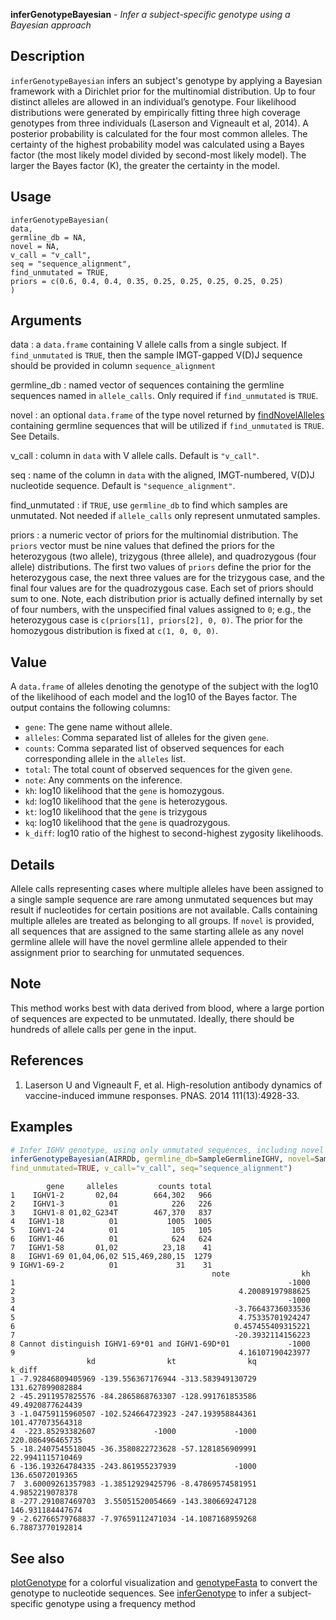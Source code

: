 **inferGenotypeBayesian** - *Infer a subject-specific genotype using a Bayesian approach*

Description
--------------------

`inferGenotypeBayesian` infers an subject's genotype by applying a Bayesian framework
with a Dirichlet prior for the multinomial distribution. Up to four distinct alleles are
allowed in an individual’s genotype. Four likelihood distributions were generated by
empirically fitting three high coverage genotypes from three individuals
(Laserson and Vigneault et al, 2014). A posterior probability is calculated for the
four most common alleles. The certainty of the highest probability model was
calculated using a Bayes factor (the most likely model divided by second-most likely model).
The larger the Bayes factor (K), the greater the certainty in the model.


Usage
--------------------
```
inferGenotypeBayesian(
data,
germline_db = NA,
novel = NA,
v_call = "v_call",
seq = "sequence_alignment",
find_unmutated = TRUE,
priors = c(0.6, 0.4, 0.4, 0.35, 0.25, 0.25, 0.25, 0.25, 0.25)
)
```

Arguments
-------------------

data
:   a `data.frame` containing V allele
calls from a single subject. If `find_unmutated`
is `TRUE`, then the sample IMGT-gapped V(D)J sequence
should be provided in column `sequence_alignment`

germline_db
:   named vector of sequences containing the
germline sequences named in `allele_calls`.
Only required if `find_unmutated` is `TRUE`.

novel
:   an optional `data.frame` of the type
novel returned by [findNovelAlleles](findNovelAlleles.md) containing
germline sequences that will be utilized if
`find_unmutated` is `TRUE`. See Details.

v_call
:   column in `data` with V allele calls.
Default is `"v_call"`.

seq
:   name of the column in `data` with the
aligned, IMGT-numbered, V(D)J nucleotide sequence.
Default is `"sequence_alignment"`.

find_unmutated
:   if `TRUE`, use `germline_db` to
find which samples are unmutated. Not needed
if `allele_calls` only represent
unmutated samples.

priors
:   a numeric vector of priors for the multinomial distribution.
The `priors` vector must be nine values that defined
the priors for the heterozygous (two allele),
trizygous (three allele), and quadrozygous (four allele)
distributions. The first two values of `priors` define
the prior for the heterozygous case, the next three values are for
the trizygous case, and the final four values are for the
quadrozygous case. Each set of priors should sum to one.
Note, each distribution prior is actually defined internally
by set of four numbers, with the unspecified final values
assigned to `0`; e.g., the heterozygous case is
`c(priors[1], priors[2], 0, 0)`. The prior for the
homozygous distribution is fixed at `c(1, 0, 0, 0)`.




Value
-------------------

A `data.frame` of alleles denoting the genotype of the subject with the log10
of the likelihood of each model and the log10 of the Bayes factor. The output
contains the following columns:


+  `gene`: The gene name without allele.
+  `alleles`: Comma separated list of alleles for the given `gene`.
+  `counts`: Comma separated list of observed sequences for each
corresponding allele in the `alleles` list.
+  `total`: The total count of observed sequences for the given `gene`.
+  `note`: Any comments on the inference.
+  `kh`: log10 likelihood that the `gene` is homozygous.
+  `kd`: log10 likelihood that the `gene` is heterozygous.
+  `kt`: log10 likelihood that the `gene` is trizygous
+  `kq`: log10 likelihood that the `gene` is quadrozygous.
+  `k_diff`: log10 ratio of the highest to second-highest zygosity likelihoods.



Details
-------------------

Allele calls representing cases where multiple alleles have been
assigned to a single sample sequence are rare among unmutated
sequences but may result if nucleotides for certain positions are
not available. Calls containing multiple alleles are treated as
belonging to all groups. If `novel` is provided, all
sequences that are assigned to the same starting allele as any
novel germline allele will have the novel germline allele appended
to their assignment prior to searching for unmutated sequences.


Note
-------------------

This method works best with data derived from blood, where a large
portion of sequences are expected to be unmutated. Ideally, there
should be hundreds of allele calls per gene in the input.


References
-------------------


1. Laserson U and Vigneault F, et al. High-resolution antibody dynamics of
vaccine-induced immune responses. PNAS. 2014 111(13):4928-33.




Examples
-------------------

```R
# Infer IGHV genotype, using only unmutated sequences, including novel alleles
inferGenotypeBayesian(AIRRDb, germline_db=SampleGermlineIGHV, novel=SampleNovel,
find_unmutated=TRUE, v_call="v_call", seq="sequence_alignment")

```


```
        gene     alleles         counts total
1    IGHV1-2       02,04        664,302   966
2    IGHV1-3          01            226   226
3    IGHV1-8 01,02_G234T        467,370   837
4   IGHV1-18          01           1005  1005
5   IGHV1-24          01            105   105
6   IGHV1-46          01            624   624
7   IGHV1-58       01,02          23,18    41
8   IGHV1-69 01,04,06,02 515,469,280,15  1279
9 IGHV1-69-2          01             31    31
                                             note                kh
1                                                             -1000
2                                                  4.20089197988625
3                                                             -1000
4                                                 -3.76643736033536
5                                                  4.75335701924247
6                                                 0.457455409315221
7                                                 -20.3932114156223
8 Cannot distinguish IGHV1-69*01 and IGHV1-69D*01             -1000
9                                                  4.16107190423977
                 kd                kt                kq           k_diff
1 -7.92846809405969 -139.556367176944 -313.583949130729 131.627899082884
2 -45.2911957825576 -84.2865868763307 -128.991761853586 49.4920877624439
3 -1.04759115960507 -102.524664723923 -247.193958844361 101.477073564318
4  -223.85293382607             -1000             -1000 220.086496465735
5 -18.2407545518045 -36.3580822723628 -57.1281856909991 22.9941115710469
6 -136.193264784335 -243.861955237939             -1000  136.65072019365
7  3.60009261357983 -1.38512929425796 -8.47869574581951  4.9852219078378
8 -277.291087469703  3.55051520054669 -143.380669247128 146.931184447674
9 -2.62766579768837 -7.97659112471034 -14.1087168959268 6.78873770192814

```



See also
-------------------

[plotGenotype](plotGenotype.md) for a colorful visualization and
[genotypeFasta](genotypeFasta.md) to convert the genotype to nucleotide sequences.
See [inferGenotype](inferGenotype.md) to infer a subject-specific genotype using
a frequency method






